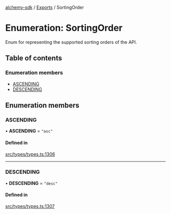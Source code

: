 [alchemy-sdk](../README.md) / [Exports](../modules.md) / SortingOrder

# Enumeration: SortingOrder

Enum for representing the supported sorting orders of the API.

## Table of contents

### Enumeration members

- [ASCENDING](SortingOrder.md#ascending)
- [DESCENDING](SortingOrder.md#descending)

## Enumeration members

### ASCENDING

• **ASCENDING** = `"asc"`

#### Defined in

[src/types/types.ts:1306](https://github.com/alchemyplatform/alchemy-sdk-js/blob/7bf2430/src/types/types.ts#L1306)

___

### DESCENDING

• **DESCENDING** = `"desc"`

#### Defined in

[src/types/types.ts:1307](https://github.com/alchemyplatform/alchemy-sdk-js/blob/7bf2430/src/types/types.ts#L1307)
